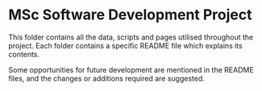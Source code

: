# MSc Software Development Project
This folder contains all the data, scripts and pages utilised throughout the project. Each folder contains a specific README file which explains its contents.

Some opportunities for future development are mentioned in the README files, and the changes or additions required are suggested.